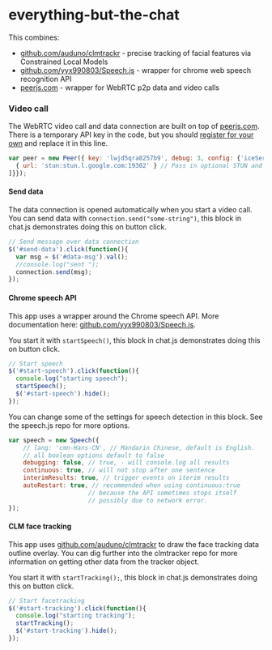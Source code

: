 everything-but-the-chat
=======================

This combines:

+ [github.com/auduno/clmtrackr](https://github.com/auduno/clmtrackr) - precise tracking of facial features via Constrained Local Models
+ [github.com/yyx990803/Speech.js](https://github.com/yyx990803/Speech.js) - wrapper for chrome web speech recognition API
+ [peerjs.com](http://peerjs.com) - wrapper for WebRTC p2p data and video calls


### Video call
The WebRTC video call and data connection are built on top of [peerjs.com](http://peerjs.com). There is a temporary API key in the code, but you should [register for your own](http://peerjs.com/peerserver) and replace it in this line.

```javascript
var peer = new Peer({ key: 'lwjd5qra8257b9', debug: 3, config: {'iceServers': [
  { url: 'stun:stun.l.google.com:19302' } // Pass in optional STUN and TURN server for maximum network compatibility
]}});
``` 

#### Send data

The data connection is opened automatically when you start a video call. You can send data with ```connection.send("some-string")```, this block in chat.js demonstrates doing this on button click.

```javascript
// Send message over data connection
$('#send-data').click(function(){
  var msg = $('#data-msg').val();
  //console.log("sent ");
  connection.send(msg);
});
```


#### Chrome speech API

This app uses a wrapper around the Chrome speech API. More documentation here: [github.com/yyx990803/Speech.js](https://github.com/yyx990803/Speech.js).

You start it with ```startSpeech()```, this block in chat.js demonstrates doing this on button click.

```javascript
// Start speech
$('#start-speech').click(function(){
  console.log("starting speech");
  startSpeech();
  $('#start-speech').hide();
});
```

You can change some of the settings for speech detection in this block. See the speech.js repo for more options.

```javascript
var speech = new Speech({
    // lang: 'cmn-Hans-CN', // Mandarin Chinese, default is English.
    // all boolean options default to false
    debugging: false, // true, - will console.log all results
    continuous: true, // will not stop after one sentence
    interimResults: true, // trigger events on iterim results
    autoRestart: true, // recommended when using continuous:true
                      // because the API sometimes stops itself
                      // possibly due to network error.
});
```

#### CLM face tracking

This app uses [github.com/auduno/clmtrackr](https://github.com/auduno/clmtrackr) to draw the face tracking data outline overlay. You can dig further into the clmtracker repo for more information on getting other data from the tracker object.


You start it with ```startTracking();```, this block in chat.js demonstrates doing this on button click.

```javascript
// Start facetracking
$('#start-tracking').click(function(){
  console.log("starting tracking");
  startTracking();
  $('#start-tracking').hide();
});
```

